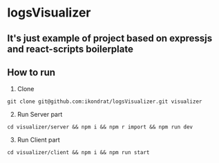 # logsVisualizer

## It's just example of project based on expressjs and react-scripts boilerplate

## How to run

1. Clone
```
git clone git@github.com:ikondrat/logsVisualizer.git visualizer
```
2. Run Server part
```
cd visualizer/server && npm i && npm r import && npm run dev
```
3. Run Client part
```
cd visualizer/client && npm i && npm run start
```
